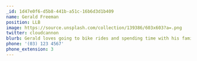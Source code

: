 ```yaml
---
_id: 1d47e0f6-d5b8-441b-a51c-16b6d3d1b409
name: Gerald Freeman
position: LLB
image: https://source.unsplash.com/collection/139386/603x603?a=.png
twitter: cloudcannon
blurb: Gerald loves going to bike rides and spending time with his family.
phone: '(03) 123 4567'
phone_extension: 3
---
```

